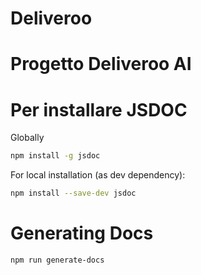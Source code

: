# Deliveroo

# Progetto Deliveroo AI

# Per installare JSDOC
Globally
```bash
npm install -g jsdoc
```
For local installation (as dev dependency):
```bash
npm install --save-dev jsdoc
```

# Generating Docs
```bash
npm run generate-docs
```